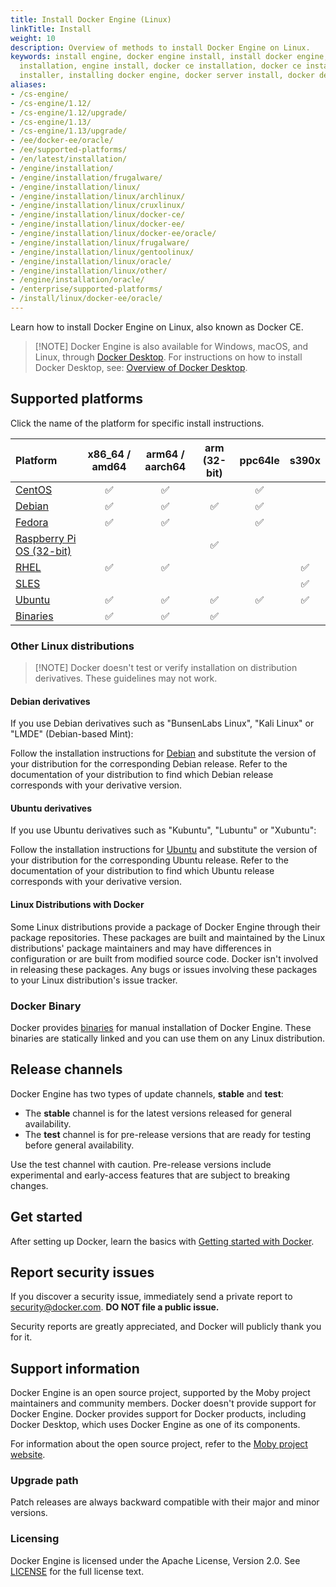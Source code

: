 ```yaml
---
title: Install Docker Engine (Linux)
linkTitle: Install
weight: 10
description: Overview of methods to install Docker Engine on Linux. 
keywords: install engine, docker engine install, install docker engine, docker engine
  installation, engine install, docker ce installation, docker ce install, engine
  installer, installing docker engine, docker server install, docker desktop vs docker engine, linux install
aliases:
- /cs-engine/
- /cs-engine/1.12/
- /cs-engine/1.12/upgrade/
- /cs-engine/1.13/
- /cs-engine/1.13/upgrade/
- /ee/docker-ee/oracle/
- /ee/supported-platforms/
- /en/latest/installation/
- /engine/installation/
- /engine/installation/frugalware/
- /engine/installation/linux/
- /engine/installation/linux/archlinux/
- /engine/installation/linux/cruxlinux/
- /engine/installation/linux/docker-ce/
- /engine/installation/linux/docker-ee/
- /engine/installation/linux/docker-ee/oracle/
- /engine/installation/linux/frugalware/
- /engine/installation/linux/gentoolinux/
- /engine/installation/linux/oracle/
- /engine/installation/linux/other/
- /engine/installation/oracle/
- /enterprise/supported-platforms/
- /install/linux/docker-ee/oracle/
---
```


Learn how to install Docker Engine on Linux, also known as Docker CE. 

> [!NOTE] Docker Engine is also available for Windows, macOS, and Linux,
through [Docker Desktop](https://docs.docker.com/desktop/). For instructions on how to install Docker Desktop,
see: [Overview of Docker Desktop](/manuals/desktop/_index.md).

## Supported platforms
Click the name of the platform for specific install instructions.

| Platform                                       | x86_64 / amd64 | arm64 / aarch64 | arm (32-bit) | ppc64le | s390x |
| :--------------------------------------------- | :------------: | :-------------: | :----------: | :-----: | :---: |
| [CentOS](centos.md)                            |       ✅       |       ✅        |              |   ✅    |       |
| [Debian](debian.md)                            |       ✅       |       ✅        |      ✅      |   ✅    |       |
| [Fedora](fedora.md)                            |       ✅       |       ✅        |              |   ✅    |       |
| [Raspberry Pi OS (32-bit)](raspberry-pi-os.md) |                |                 |      ✅      |         |       |
| [RHEL](rhel.md)                                |       ✅       |       ✅        |              |         |  ✅   |
| [SLES](sles.md)                                |                |                 |              |         |  ✅   |
| [Ubuntu](ubuntu.md)                            |       ✅       |       ✅        |      ✅      |   ✅    |  ✅   |
| [Binaries](binaries.md)                        |       ✅       |       ✅        |      ✅      |         |       |

### Other Linux distributions

> [!NOTE] Docker doesn't test or verify installation on distribution derivatives. These guidelines may not work.

#### Debian derivatives
If you use Debian derivatives such as "BunsenLabs Linux", "Kali Linux" or "LMDE" (Debian-based Mint):

Follow the installation instructions for [Debian](debian.md) and substitute the version of your distribution for the
corresponding Debian release. Refer to the documentation of your distribution to find which Debian release corresponds 
with your derivative version.

#### Ubuntu derivatives 
If you use Ubuntu derivatives such as "Kubuntu", "Lubuntu" or "Xubuntu":

Follow the installation instructions for [Ubuntu](ubuntu.md) and substitute the version of your distribution for the 
corresponding Ubuntu release. Refer to the documentation of your distribution to find which Ubuntu release 
corresponds with your derivative version.

#### Linux Distributions with Docker
Some Linux distributions provide a package of Docker Engine through their
package repositories. These packages are built and maintained by the Linux
distributions' package maintainers and may have differences in configuration
or are built from modified source code. Docker isn't involved in releasing these
packages. Any bugs or issues involving these packages to your Linux distribution's issue tracker.

### Docker Binary
Docker provides [binaries](binaries.md) for manual installation of Docker Engine.
These binaries are statically linked and you can use them on any Linux distribution.

## Release channels

Docker Engine has two types of update channels, **stable** and **test**:

* The **stable** channel is for the latest versions released for general availability.
* The **test** channel is for pre-release versions that are ready for testing before
  general availability.

Use the test channel with caution. Pre-release versions include experimental and
early-access features that are subject to breaking changes.

## Get started

After setting up Docker, learn the basics with [Getting started with Docker](/get-started/introduction/_index.md).

## Report security issues

If you discover a security issue, immediately send a private report to security@docker.com.
**DO NOT file a public issue.**

Security reports are greatly appreciated, and Docker will publicly thank you for it.

## Support information

Docker Engine is an open source project, supported by the Moby project maintainers
and community members. Docker doesn't provide support for Docker Engine.
Docker provides support for Docker products, including Docker Desktop, which uses
Docker Engine as one of its components.

For information about the open source project, refer to the
[Moby project website](https://mobyproject.org/).

### Upgrade path

Patch releases are always backward compatible with their major and minor versions.

### Licensing

Docker Engine is licensed under the Apache License, Version 2.0. See
[LICENSE](https://github.com/moby/moby/blob/master/LICENSE) for the full
license text.
